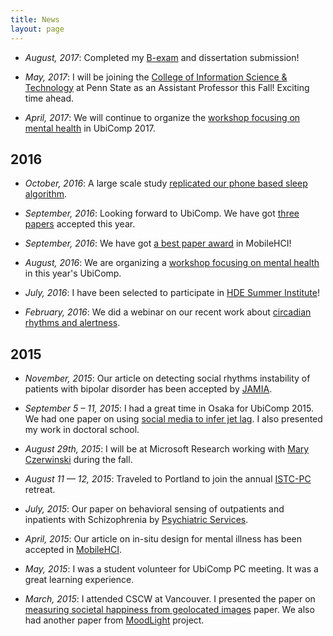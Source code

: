 ```yaml
---
title: News
layout: page
---
```


* _August, 2017_: Completed my [B-exam](http://gradschool.cornell.edu/requirements/exams/exams-phd) and dissertation submission!

* _May, 2017_: I will be joining the [College of Information Science & Technology](https://ist.psu.edu/) at Penn State as an Assistant Professor this Fall! Exciting time ahead.

* _April, 2017_: We will continue to organize the [workshop focusing on mental health](https://ubicomp-mental-health.github.io/workshop-2017.html) in UbiComp 2017.

2016
----

* _October, 2016_: A large scale study [replicated our phone based sleep algorithm](blog/sleep-algorithm-replication.html).

* _September, 2016_: Looking forward to UbiComp. We have got [three papers](publications.html) accepted this year.

* _September, 2016_: We have got [a best paper award](https://dl.acm.org/citation.cfm?id=2935383) in MobileHCI!

* _August, 2016_: We are organizing a [workshop focusing on mental health](https://ubicomp-mental-health.github.io/workshop-2016.html) in this year's UbiComp.

* _July, 2016_: I have been selected to participate in [HDE Summer Institute](http://hdexplore.calit2.net/hde-summer-institute-2016/)!

* _February, 2016_: We did a webinar on our recent work about [circadian rhythms and alertness](http://hdexplore.calit2.net/webinar-21116/).

2015
----

* _November, 2015_: Our article on detecting social rhythms instability of patients with bipolar disorder has been accepted by [JAMIA](http://jamia.oxfordjournals.org/).

* _September 5 – 11, 2015_: I had a great time in Osaka for UbiComp 2015.  We had one paper on using [social media to infer jet lag](http://dl.acm.org/citation.cfm?id=2807522). I also presented my work in doctoral school.

* _August 29th, 2015_: I will be at Microsoft Research working with [Mary Czerwinski](http://research.microsoft.com/en-us/people/marycz/) during the fall.

* _August 11 — 12, 2015_: Traveled to Portland to join the annual [ISTC-PC](http://istc-pc.washington.edu/) retreat.

* _July, 2015_: Our paper on behavioral sensing of outpatients and inpatients with Schizophrenia by [Psychiatric Services](http://ps.psychiatryonline.org/doi/full/10.1176/appi.ps.201500130).

* _April, 2015_: Our article on in-situ design for mental illness has been accepted in [MobileHCI](http://dl.acm.org/citation.cfm?id=2785866).

* _May, 2015_: I was a student volunteer for UbiComp PC meeting. It was a great learning experience.

* _March, 2015_: I attended CSCW at Vancouver. I presented the paper on [measuring societal happiness from geolocated images](http://dl.acm.org/citation.cfm?id=2675186) paper. We also had another paper from [MoodLight](http://dl.acm.org/citation.cfm?id=2675191) project.


